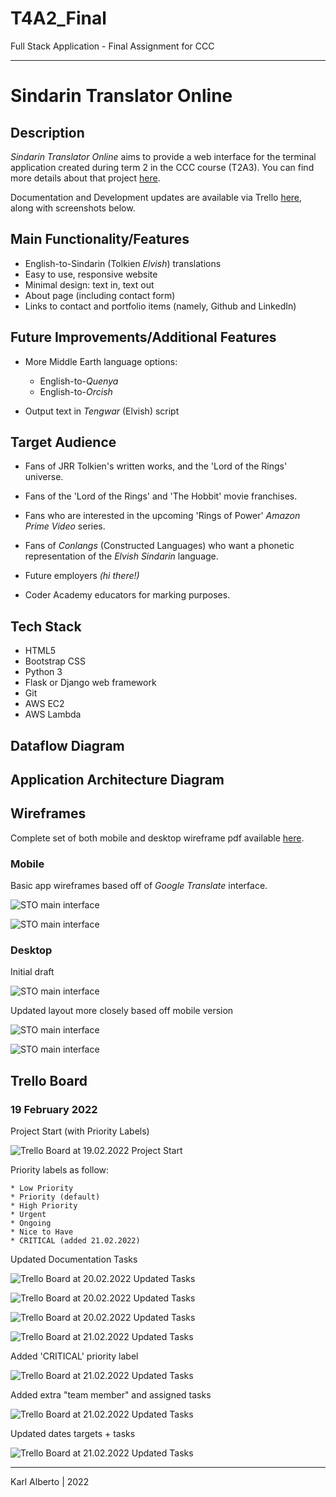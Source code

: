 # T4A2_Final
Full Stack Application - Final Assignment for CCC

---

# Sindarin Translator Online

## Description

_Sindarin Translator Online_ aims to provide a web interface for the terminal application created during term 2 in the CCC course (T2A3). You can find more details about that project [here](https://github.com/Kei-Eff/sindarin-translator).

Documentation and Development updates are available via Trello [here](https://trello.com/b/5FlPl44f/t4a2-sindarin-translator-online), along with screenshots below.


## Main Functionality/Features

* English-to-Sindarin (Tolkien _Elvish_) translations
* Easy to use, responsive website
* Minimal design: text in, text out
* About page (including contact form)
* Links to contact and portfolio items (namely, Github and LinkedIn)

## Future Improvements/Additional Features

* More Middle Earth language options:
    * English-to-_Quenya_
    * English-to-_Orcish_

* Output text in _Tengwar_ (Elvish) script


## Target Audience

* Fans of JRR Tolkien's written works, and the 'Lord of the Rings' universe.
* Fans of the 'Lord of the Rings' and 'The Hobbit' movie franchises.
* Fans who are interested in the upcoming 'Rings of Power' _Amazon Prime Video_ series.
* Fans of _Conlangs_ (Constructed Languages) who want a phonetic representation of the _Elvish Sindarin_ language.

* Future employers _(hi there!)_
* Coder Academy educators for marking purposes.


## Tech Stack

* HTML5
* Bootstrap CSS
* Python 3
* Flask or Django web framework
* Git
* AWS EC2
* AWS Lambda



## Dataflow Diagram




## Application Architecture Diagram


## Wireframes

Complete set of both mobile and desktop wireframe pdf available [here](./docs/sto_wireframes.pdf).

### Mobile

Basic app wireframes based off of _Google Translate_ interface.

![STO main interface](./docs/img/wireframes/sto_mobile_main.png)

![STO main interface](./docs/img/wireframes/sto_mobile_about.png)

### Desktop

Initial draft

![STO main interface](./docs/img/wireframes/sto_desktop_main.png)

Updated layout more closely based off mobile version

![STO main interface](./docs/img/wireframes/sto_desktop_main_new.png)

![STO main interface](./docs/img/wireframes/sto_desktop_about.png)



## Trello Board

### 19 February 2022

Project Start (with Priority Labels)

![Trello Board at 19.02.2022 Project Start](./docs/img/trello/Trello_19.02.2022a.png)

Priority labels as follow:

    * Low Priority
    * Priority (default)
    * High Priority
    * Urgent
    * Ongoing
    * Nice to Have
    * CRITICAL (added 21.02.2022)

Updated Documentation Tasks

![Trello Board at 20.02.2022 Updated Tasks](./docs/img/trello/Trello_20.02.2022a.png)

![Trello Board at 20.02.2022 Updated Tasks](./docs/img/trello/Trello_20.02.2022b.png)

![Trello Board at 20.02.2022 Updated Tasks](./docs/img/trello/Trello_20.02.2022c.png)

![Trello Board at 21.02.2022 Updated Tasks](./docs/img/trello/Trello_21.02.2022a.png)

Added 'CRITICAL' priority label

![Trello Board at 21.02.2022 Updated Tasks](./docs/img/trello/Trello_21.02.2022b.png)

Added extra "team member" and assigned tasks

![Trello Board at 21.02.2022 Updated Tasks](./docs/img/trello/Trello_21.02.2022c.png)

Updated dates targets + tasks

![Trello Board at 21.02.2022 Updated Tasks](./docs/img/trello/Trello_22.02.2022a.png)

---

Karl Alberto | 2022